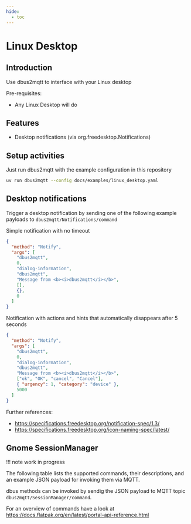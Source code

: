 ```yaml
---
hide:
  - toc
---
```


# Linux Desktop

## Introduction

Use dbus2mqtt to interface with your Linux desktop

Pre-requisites:

* Any Linux Desktop will do

## Features

* Desktop notifications (via org.freedesktop.Notifications)

## Setup activities

Just run dbus2mqtt with the example configuration in this repository

```bash
uv run dbus2mqtt --config docs/examples/linux_desktop.yaml
```

## Desktop notifications

Trigger a desktop notification by sending one of the following example payloads to `dbus2mqtt/Notifications/command`

Simple notification with no timeout

```json
{
  "method": "Notify",
  "args": [
    "dbus2mqtt",
    0,
    "dialog-information",
    "dbus2mqtt",
    "Message from <b><i>dbus2mqtt</i></b>",
    [],
    {},
    0
  ]
}
```

Notification with actions and hints that automatically disappears after 5 seconds

```json
{
  "method": "Notify",
  "args": [
    "dbus2mqtt",
    0,
    "dialog-information",
    "dbus2mqtt",
    "Message from <b><i>dbus2mqtt</i></b>",
    ["ok", "OK", "cancel", "Cancel"],
    { "urgency": 1, "category": "device" },
    5000
  ]
}
```

Further references:

* <https://specifications.freedesktop.org/notification-spec/1.3/>
* <https://specifications.freedesktop.org/icon-naming-spec/latest/>

## Gnome SessionManager

!!! note
    work in progress

The following table lists the supported commands, their descriptions, and an example JSON payload for invoking them via MQTT.

dbus methods can be invoked by sendig the JSON payload to MQTT topic `dbus2mqtt/SessionManager/command`.

For an overview of commands have a look at <https://docs.flatpak.org/en/latest/portal-api-reference.html>
